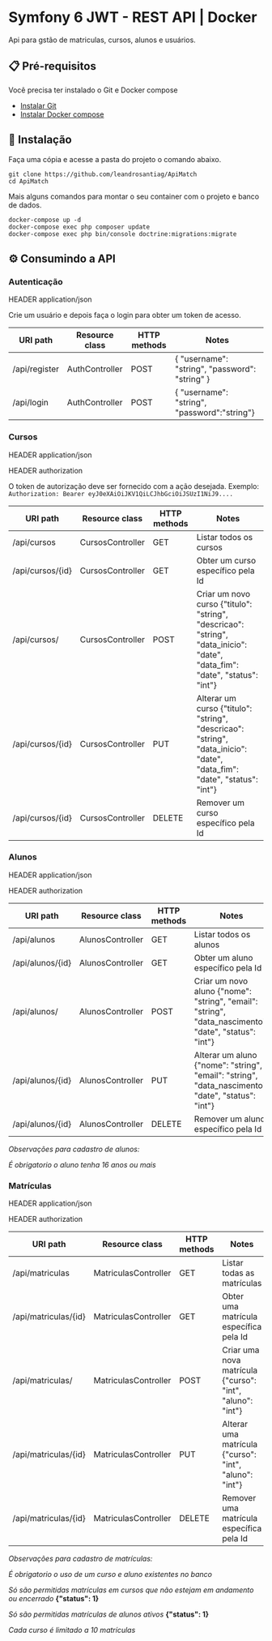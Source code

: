 # Symfony 6 JWT - REST API | Docker

Api para gstão de matriculas, cursos, alunos e usuários.

## 📋 Pré-requisitos

Você precisa ter instalado o Git e Docker compose
* [Instalar Git](https://git-scm.com/book/en/v2/Getting-Started-Installing-Git)
* [Instalar Docker compose](https://docs.docker.com/compose/install/)


## 🔧 Instalação

Faça uma cópia e acesse a pasta do projeto o comando abaixo.

```
git clone https://github.com/leandrosantiag/ApiMatch
cd ApiMatch
```

Mais alguns comandos para montar o seu container com o projeto e banco de dados.

```
docker-compose up -d
docker-compose exec php composer update
docker-compose exec php bin/console doctrine:migrations:migrate
```

## ⚙️ Consumindo a API


### Autenticação
HEADER application/json

Crie um usuário e depois faça o login para obter um token de acesso.

| URI path       | Resource class           | HTTP methods | Notes                                                                                                |
|----------------|--------------------------|--------------|------------------------------------------------------------------------------------------------------|
| /api/register | AuthController | POST         | {     "username": "string",     "password": "string" } |
| /api/login    | AuthController | POST         | {    "username": "string",    "password":"string"}            

### Cursos
HEADER application/json

HEADER authorization

O token de autorização deve ser fornecido com a ação desejada. Exemplo: `Authorization: Bearer eyJ0eXAiOiJKV1QiLCJhbGciOiJSUzI1NiJ9....`

| URI path    | Resource class  | HTTP methods | Notes                                       |
|-------------|-----------------|--------------|---------------------------------------------|
| /api/cursos       | CursosController | GET          | Listar todos os cursos                            |
| /api/cursos/{id}  | CursosController | GET          | Obter um curso específico pela Id      |
| /api/cursos/      | CursosController | POST         | Criar um novo curso {"titulo": "string", "descricao": "string", "data_inicio": "date", "data_fim": "date", "status": "int"}     |
| /api/cursos/{id}  | CursosController | PUT          | Alterar um curso {"titulo": "string", "descricao": "string", "data_inicio": "date", "data_fim": "date", "status": "int"} |
| /api/cursos/{id}  | CursosController | DELETE       | Remover um curso específico pela Id   |

### Alunos
HEADER application/json

HEADER authorization

| URI path    | Resource class  | HTTP methods | Notes                                       |
|-------------|-----------------|--------------|---------------------------------------------|
| /api/alunos       | AlunosController | GET          | Listar todos os alunos                            |
| /api/alunos/{id}  | AlunosController | GET          | Obter um aluno específico pela Id      |
| /api/alunos/      | AlunosController | POST         | Criar um novo aluno {"nome": "string", "email": "string", "data_nascimento": "date", "status": "int"}     |
| /api/alunos/{id}  | AlunosController | PUT          | Alterar um aluno {"nome": "string", "email": "string", "data_nascimento": "date", "status": "int"} |
| /api/alunos/{id}  | AlunosController | DELETE       | Remover um aluno específico pela Id   |

*Observações para cadastro de alunos:*

*É obrigatorio o aluno tenha 16 anos ou mais*

### Matrículas
HEADER application/json

HEADER authorization

| URI path    | Resource class  | HTTP methods | Notes                                       |
|-------------|-----------------|--------------|---------------------------------------------|
| /api/matriculas       | MatriculasController | GET          | Listar todas as matrículas                            |
| /api/matriculas/{id}  | MatriculasController | GET          | Obter uma matrícula específica pela Id      |
| /api/matriculas/      | MatriculasController | POST         | Criar uma nova matrícula {"curso": "int", "aluno": "int"}     |
| /api/matriculas/{id}  | MatriculasController | PUT          | Alterar uma matrícula {"curso": "int", "aluno": "int"}  |
| /api/matriculas/{id}  | MatriculasController | DELETE       | Remover uma matrícula específica pela Id   |


*Observações para cadastro de matrículas:*

*É obrigatorio o uso de um curso e aluno existentes no banco*

*Só são permitidas matrículas em cursos que não estejam em andamento ou encerrado* **{"status": 1}**

*Só são permitidas matrículas de alunos ativos* **{"status": 1}**

*Cada curso é limitado a 10 matrículas*

